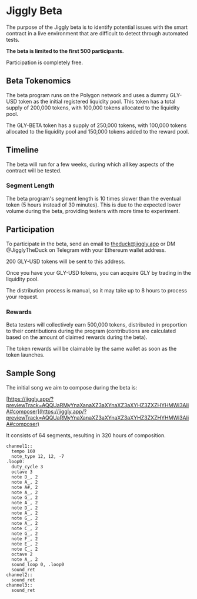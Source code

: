 # Jiggly Beta

The purpose of the Jiggly beta is to identify potential issues with the smart contract in a live environment that are difficult to detect through automated tests.

__The beta is limited to the first 500 participants.__

Participation is completely free.

## Beta Tokenomics

The beta program runs on the Polygon network and uses a dummy GLY-USD token as the initial registered liquidity pool. This token has a total supply of 200,000 tokens, with 100,000 tokens allocated to the liquidity pool.

The GLY-BETA token has a supply of 250,000 tokens, with 100,000 tokens allocated to the liquidity pool and 150,000 tokens added to the reward pool.

## Timeline

The beta will run for a few weeks, during which all key aspects of the contract will be tested.

### Segment Length

The beta program's segment length is 10 times slower than the eventual token (5 hours instead of 30 minutes). This is due to the expected lower volume during the beta, providing testers with more time to experiment.

## Participation

To participate in the beta, send an email to [theduck@jiggly.app](mailto:theduck@jiggly.app) or DM @JigglyTheDuck on Telegram with your Ethereum wallet address.

200 GLY-USD tokens will be sent to this address.

Once you have your GLY-USD tokens, you can acquire GLY by trading in the liquidity pool.

The distribution process is manual, so it may take up to 8 hours to process your request.

### Rewards

Beta testers will collectively earn 500,000 tokens, distributed in proportion to their contributions during the program (contributions are calculated based on the amount of claimed rewards during the beta).

The token rewards will be claimable by the same wallet as soon as the token launches.

## Sample Song

The initial song we aim to compose during the beta is:

[https://jiggly.app/?previewTrack=AQQUaRMyYnaXanaXZ3aXYnaXZ3aXYHZ3ZXZHYHMWl3AIiA#composer](https://jiggly.app/?previewTrack=AQQUaRMyYnaXanaXZ3aXYnaXZ3aXYHZ3ZXZHYHMWl3AIiA#composer)

It consists of 64 segments, resulting in 320 hours of composition.

```
channel1::
  tempo 160
  note_type 12, 12, -7
.loop0:
  duty_cycle 3
  octave 3
  note D_, 2
  note A_, 2
  note A#, 2
  note A_, 2
  note G_, 2
  note A_, 2
  note D_, 2
  note A_, 2
  note G_, 2
  note A_, 2
  note C_, 2
  note G_, 2
  note F_, 2
  note E_, 2
  note C_, 2
  octave 2
  note A_, 2
  sound_loop 0, .loop0
  sound_ret
channel2::
  sound_ret
channel3::
  sound_ret
```
